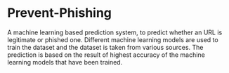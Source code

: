 # Prevent-Phishing

A machine learning based prediction system, to predict whether an URL is legitimate or phished one.
Different machine learning models are used to train the dataset and the dataset is taken from various sources.
The prediction is based on the result of highest accuracy of the machine learning models that have been trained.
